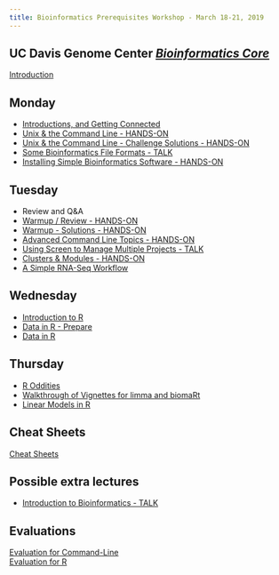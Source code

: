 ```yaml
---
title: Bioinformatics Prerequisites Workshop - March 18-21, 2019
---
```


## UC Davis Genome Center [*Bioinformatics Core*](http://bioinformatics.ucdavis.edu/)

[Introduction](lecture/Introduction.pdf)

Monday
----------

* [Introductions, and Getting Connected](monday/logging-in.md)
* [Unix & the Command Line - HANDS-ON](monday/command-line-intro.md)
* [Unix & the Command Line - Challenge Solutions - HANDS-ON](monday/command-line-intro-challenge-solutions.md)
* [Some Bioinformatics File Formats - TALK](monday/formats.pdf)
* [Installing Simple Bioinformatics Software - HANDS-ON](monday/software.md)

Tuesday
----------

* Review and Q&A
* [Warmup / Review - HANDS-ON](tuesday/warmup.md)
* [Warmup - Solutions - HANDS-ON](tuesday/warmup-solution.md)
* [Advanced Command Line Topics - HANDS-ON](tuesday/advanced-command-line.md)
* [Using Screen to Manage Multiple Projects - TALK](tuesday/screen.pdf)
* [Clusters & Modules - HANDS-ON](tuesday/cluster.md)
* [A Simple RNA-Seq Workflow](tuesday/bioworkflow.md)

Wednesday
----------

* [Introduction to R](wednesday/Intro2R/Intro2R.html)
* [Data in R - Prepare](wednesday/Data_in_R/data_in_R_prepare.nb.html)
* [Data in R](wednesday/Data_in_R/data_in_R.html)

Thursday
----------
* [R Oddities](thursday/R_Oddities.html)
* [Walkthrough of Vignettes for limma and biomaRt](thursday/limma_biomart_vignettes.html)
* [Linear Models in R](thursday/linear_models.html)



Cheat Sheets
----------

[Cheat Sheets](cheatSheetIndex.md)


Possible extra lectures
----------
* [Introduction to Bioinformatics - TALK](lecture/What_is_Bioinformatics.pdf)


Evaluations
----------

[Evaluation for Command-Line](https://docs.google.com/forms/d/e/1FAIpQLSc2UlnKa7yFKeC4gh9oivQU6b-Ai51VezQGa0L78rZTaI4PSg/viewform?usp=sf_link)  
[Evaluation for R](https://goo.gl/forms/Z9PijeipPRXI7tNu1)


